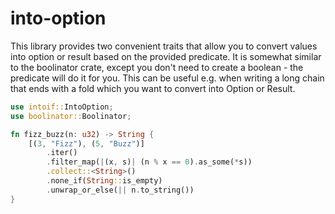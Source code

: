 # into-option
This library provides two convenient traits that allow you to convert values into option or result
based on the provided predicate. It is somewhat similar to the boolinator crate, except you don't
need to create a boolean - the predicate will do it for you. This can be useful e.g. when writing a
long chain that ends with a fold which you want to convert into Option or Result.

```rust
use intoif::IntoOption;
use boolinator::Boolinator;

fn fizz_buzz(n: u32) -> String {
    [(3, "Fizz"), (5, "Buzz")]
        .iter()
        .filter_map(|(x, s)| (n % x == 0).as_some(*s))
        .collect::<String>()
        .none_if(String::is_empty)
        .unwrap_or_else(|| n.to_string())
}
```
